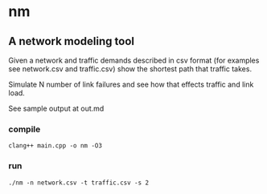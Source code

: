 # nm

## A network modeling tool

Given a network and traffic demands described in csv format (for examples see network.csv and traffic.csv) show the shortest path that traffic takes. 

Simulate N number of link failures and see how that effects traffic and link load.

See sample output at out.md

### compile
```
clang++ main.cpp -o nm -O3
```

### run
```
./nm -n network.csv -t traffic.csv -s 2
```